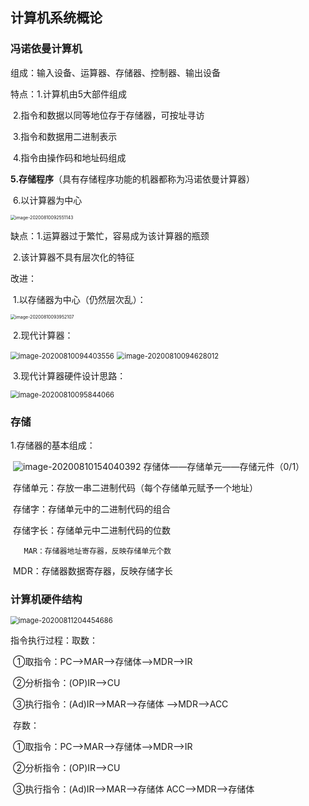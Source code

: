 ## 计算机系统概论

### 冯诺依曼计算机

组成：输入设备、运算器、存储器、控制器、输出设备

特点：1.计算机由5大部件组成

​			2.指令和数据以同等地位存于存储器，可按址寻访

​			3.指令和数据用二进制表示

​			4.指令由操作码和地址码组成

​	   	 **5.存储程序**（具有存储程序功能的机器都称为冯诺依曼计算器）

​			6.以计算器为中心

<img src=！[image-20200810092551143.png](images-image-20200810092551143.png) alt="image-20200810092551143" style="zoom:50%;" />

缺点：1.运算器过于繁忙，容易成为该计算器的瓶颈

​			2.该计算器不具有层次化的特征

改进：

​			1.以存储器为中心（仍然层次乱）：

<img src="E:\计算机组成原理\images\image-20200810093952107.png" alt="image-20200810093952107" style="zoom:50%;" />

​			2.现代计算器：

<img src="E:\计算机组成原理\images\image-20200810094403556.png" alt="image-20200810094403556" style="zoom: 80%;" />

<img src="E:\计算机组成原理\images\image-20200810094628012.png" alt="image-20200810094628012" style="zoom:80%;" />

​			3.现代计算器硬件设计思路：

<img src="E:\计算机组成原理\images\image-20200810095844066.png" alt="image-20200810095844066" style="zoom:80%;" />

### 存储

1.存储器的基本组成：

​	![image-20200810154040392](E:\计算机组成原理\images\image-20200810154040392.png)	存储体——存储单元——存储元件（0/1）

​		存储单元：存放一串二进制代码（每个存储单元赋予一个地址）

​		存储字：存储单元中的二进制代码的组合

​		存储字长：存储单元中二进制代码的位数

 	   MAR：存储器地址寄存器，反映存储单元个数  

​		MDR：存储器数据寄存器，反映存储字长

### 计算机硬件结构

<img src="E:\计算机组成原理\images\image-20200811204454686.png" alt="image-20200811204454686" style="zoom:80%;" />



指令执行过程：取数：

​									①取指令：PC—>MAR—>存储体—>MDR—>IR

​									②分析指令：(OP)IR—>CU

​									③执行指令：(Ad)IR—>MAR—>存储体 —>MDR—>ACC

​							存数：

​									①取指令：PC—>MAR—>存储体—>MDR—>IR

​									②分析指令：(OP)IR—>CU

​									③执行指令：(Ad)IR—>MAR—>存储体  ACC—>MDR—>存储体

